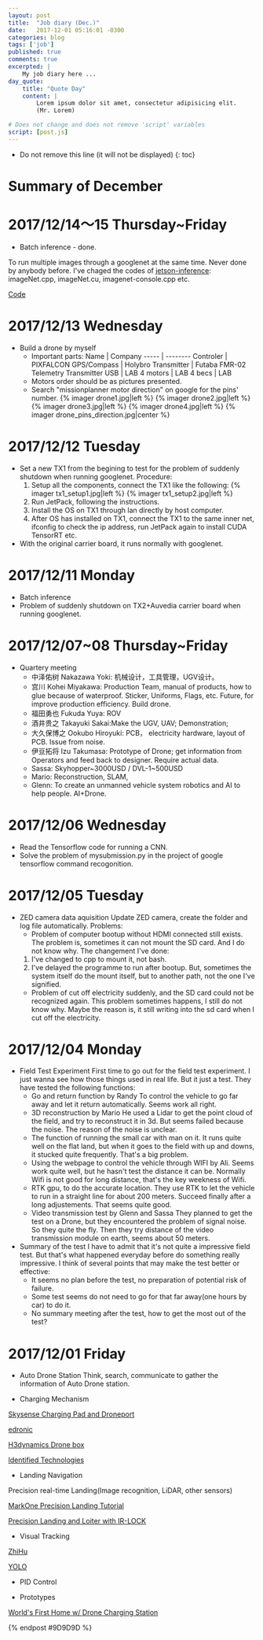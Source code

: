 ```yaml
---
layout: post
title:  "Job diary (Dec.)"
date:   2017-12-01 05:16:01 -0300 
categories: blog
tags: ['job']
published: true
comments: true 
excerpted: |
    My job diary here ...
day_quote:
    title: "Quote Day"
    content: |
        Lorem ipsum dolor sit amet, consectetur adipisicing elit. 
        (Mr. Lorem)

# Does not change and does not remove 'script' variables
script: [post.js]
---
```


* Do not remove this line (it will not be displayed)
{: toc}

# Summary of December

# 2017/12/14～15 Thursday~Friday
* Batch inference - done.

To run multiple images through a googlenet at the same time. Never done by anybody before. I've chaged the codes of [jetson-inference](https://github.com/dusty-nv/jetson-inference): imageNet.cpp, imageNet.cu, imagenet-console.cpp etc.

[Code](https://github.com/rockkingjy/jetson-inference-batch)

# 2017/12/13 Wednesday
* Build a drone by myself
  * Important parts:
  Name | Company
 ----- | --------
 Controler   | PIXFALCON
 GPS/Compass | Holybro
 Transmitter | Futaba FMR-02
 Telemetry Transmitter USB | LAB
 4 motors | LAB
 4 becs | LAB
  * Motors order should be as pictures presented.
  * Search "missionplanner motor direction" on google for the pins' number.
  {% imager drone1.jpg|left %}
  {% imager drone2.jpg|left %}
  {% imager drone3.jpg|left %}
  {% imager drone4.jpg|left %}
  {% imager drone_pins_direction.jpg|center %}

# 2017/12/12 Tuesday
* Set a new TX1 from the begining to test for the problem of suddenly shutdown when running googlenet. Procedure:
  1. Setup all the components, connect the TX1 like the following:
  {% imager tx1_setup1.jpg|left %}
  {% imager tx1_setup2.jpg|left %}
  2. Run JetPack, following the instructions. 
  3. Install the OS on TX1 through lan directly by host computer.
  4. After OS has installed on TX1, connect the TX1 to the same inner net, ifconfig to check the ip address, run JetPack again to install CUDA TensorRT etc.
* With the original carrier board, it runs normally with googlenet.

# 2017/12/11 Monday
* Batch inference 
* Problem of suddenly shutdown on TX2+Auvedia carrier board when running googlenet.

# 2017/12/07~08 Thursday~Friday
* Quartery meeting
  * 中泽佑树 Nakazawa Yoki: 机械设计，工具管理，UGV设计。
  * 宫川 Kohei Miyakawa: Production Team, manual of products, how to glue because of waterproof. Sticker, Uniforms, Flags, etc. Future, for improve production efficiency. Build drone.
  * 福田勇也 Fukuda Yuya: ROV
  * 酒井贵之 Takayuki Sakai:Make the UGV, UAV; Demonstration; 
  * 大久保博之 Ookubo Hiroyuki: PCB， electricity hardware, layout of PCB. Issue from noise.
  * 伊豆拓将 Izu Takumasa: Prototype of Drone; get information from Operators and feed back to designer. Require actual data.
  * Sassa: Skyhopper~3000USD / DVL-1~500USD
  * Mario: Reconstruction, SLAM, 
  * Glenn: To create an unmanned vehicle system robotics and AI to help people. AI+Drone.

# 2017/12/06 Wednesday
* Read the Tensorflow code for running a CNN. 
* Solve the problem of mysubmission.py in the project of google tensorflow command recogonition.

# 2017/12/05 Tuesday
* ZED camera data aquisition
Update ZED camera, create the folder and log file automatically. Problems:
  * Problem of computer bootup without HDMI connected still exists. The problem is, sometimes it can not mount the SD card. And I do not know why. The changement I've done:
  1. I've changed to cpp to mount it, not bash. 
  2. I've delayed the programme to run after bootup. But, sometimes the system itself do the mount itself, but to another path, not the one I've signified. 
  * Problem of cut off electricity suddenly, and the SD card could not be recognized again. This problem sometimes happens, I still do not know why. Maybe the reason is, it still writing into the sd card when I cut off the electricity.

# 2017/12/04 Monday
* Field Test Experiment
First time to go out for the field test experiment. I just wanna see how those things used in real life. But it just a test. They have tested the following functions:
  * Go and return function by Randy
  To control the vehicle to go far away and let it return automatically. Seems work all right.
  * 3D reconstruction by Mario
  He used a Lidar to get the point cloud of the field, and try to reconstruct it in 3d. But seems failed because the noise. The reason of the noise is unclear.
  * The function of running the small car with man on it. 
  It runs quite well on the flat land, but when it goes to the field with up and downs, it stucked quite frequently. That's a big problem.
  * Using the webpage to control the vehicle through WIFI by Ali.
  Seems work quite well, but he hasn't test the distance it can be. Normally Wifi is not good for long distance, that's the key weekness of Wifi.
  * RTK gpu, to do the accurate location.
  They use RTK to let the vehicle to run in a straight line for about 200 meters. Succeed finally after a long adjustements. That seems quite good.
  * Video transmission test by Glenn and Sassa
  They planned to get the test on a Drone, but they encountered the problem of signal noise. So they quite the fly. Then they try distance of the video transmission module on earth, seems about 50 meters.
 * Summary of the test
 I have to admit that it's not quite a impressive field test. But that's what happened everyday before do something really impressive. I think of several points that may make the test better or effective:
   * It seems no plan before the test, no preparation of potential risk of failure.
   * Some test seems do not need to go for that far away(one hours by car) to do it.
   * No summary meeting after the test, how to get the most out of the test?

# 2017/12/01 Friday
* Auto Drone Station
Think, search, communicate to gather the information of Auto Drone station.

* Charging Mechanism

[Skysense Charging Pad and Droneport](http://www.skysense.co)

[edronic](http://www.edronic.com)

[H3dynamics Drone box](https://www.h3dynamics.com/products/drone-box/)

[Identified Technologies](https://www.identifiedtech.com/blog/uav-surveying/autonomous-mapping-boomerang-drone-and-docking-charging-station/)

* Landing Navigation

Precision real-time Landing(Image recognition, LiDAR, other sensors)

[MarkOne Precision Landing Tutorial](https://irlock.readme.io/v2.0/docs)

[Precision Landing and Loiter with IR-LOCK](http://ardupilot.org/copter/docs/precision-landing-with-irlock.html)

* Visual Tracking

[ZhiHu](https://www.zhihu.com/question/26493945)

[YOLO](https://pjreddie.com/darknet/yolo/)

* PID Control

* Prototypes

[World's First Home w/ Drone Charging Station](https://www.youtube.com/watch?v=061Qhkr7XCE)

{% endpost #9D9D9D %}
